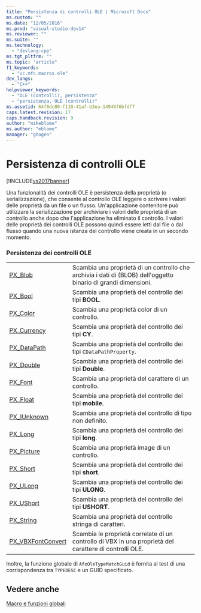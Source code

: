 ```yaml
---
title: "Persistenza di controlli OLE | Microsoft Docs"
ms.custom: ""
ms.date: "12/05/2016"
ms.prod: "visual-studio-dev14"
ms.reviewer: ""
ms.suite: ""
ms.technology: 
  - "devlang-cpp"
ms.tgt_pltfrm: ""
ms.topic: "article"
f1_keywords: 
  - "vc.mfc.macros.ole"
dev_langs: 
  - "C++"
helpviewer_keywords: 
  - "OLE (controlli), persistenza"
  - "persistenza, OLE (controlli)"
ms.assetid: 64f8dc80-f110-41af-b3ea-14948f6bfdf7
caps.latest.revision: 17
caps.handback.revision: 9
author: "mikeblome"
ms.author: "mblome"
manager: "ghogen"
---
```

# Persistenza di controlli OLE
[!INCLUDE[vs2017banner](../../assembler/inline/includes/vs2017banner.md)]

Una funzionalità dei controlli OLE è persistenza della proprietà \(o serializzazione\), che consente al controllo OLE leggere o scrivere i valori delle proprietà da un file o un flusso.  Un'applicazione contenitore può utilizzare la serializzazione per archiviare i valori delle proprietà di un controllo anche dopo che l'applicazione ha eliminato il controllo.  I valori delle proprietà dei controlli OLE possono quindi essere letti dal file o dal flusso quando una nuova istanza del controllo viene creata in un secondo momento.  
  
### Persistenza dei controlli OLE  
  
|||  
|-|-|  
|[PX\_Blob](../Topic/PX_Blob.md)|Scambia una proprietà di un controllo che archivia i dati di \(BLOB\) dell'oggetto binario di grandi dimensioni.|  
|[PX\_Bool](../Topic/PX_Bool.md)|Scambia una proprietà del controllo dei tipi **BOOL**.|  
|[PX\_Color](../Topic/PX_Color.md)|Scambia una proprietà color di un controllo.|  
|[PX\_Currency](../Topic/PX_Currency.md)|Scambia una proprietà del controllo dei tipi **CY**.|  
|[PX\_DataPath](../Topic/PX_DataPath.md)|Scambia una proprietà del controllo dei tipi `CDataPathProperty`.|  
|[PX\_Double](../Topic/PX_Double.md)|Scambia una proprietà del controllo dei tipi **Double**.|  
|[PX\_Font](../Topic/PX_Font.md)|Scambia una proprietà del carattere di un controllo.|  
|[PX\_Float](../Topic/PX_Float.md)|Scambia una proprietà del controllo dei tipi **mobile**.|  
|[PX\_IUnknown](../Topic/PX_IUnknown.md)|Scambia una proprietà del controllo di tipo non definito.|  
|[PX\_Long](../Topic/PX_Long.md)|Scambia una proprietà del controllo dei tipi **long**.|  
|[PX\_Picture](../Topic/PX_Picture.md)|Scambia una proprietà image di un controllo.|  
|[PX\_Short](../Topic/PX_Short.md)|Scambia una proprietà del controllo dei tipi **short**.|  
|[PX\_ULong](../Topic/PX_ULong.md)|Scambia una proprietà del controllo dei tipi **ULONG**.|  
|[PX\_UShort](../Topic/PX_UShort.md)|Scambia una proprietà del controllo dei tipi **USHORT**.|  
|[PX\_String](../Topic/PX_String.md)|Scambia una proprietà del controllo stringa di caratteri.|  
|[PX\_VBXFontConvert](../Topic/PX_VBXFontConvert.md)|Scambia le proprietà correlate di un controllo di VBX in una proprietà del carattere di controlli OLE.|  
  
 Inoltre, la funzione globale di `AfxOleTypeMatchGuid` è fornita al test di una corrispondenza tra `TYPEDESC` e un GUID specificato.  
  
## Vedere anche  
 [Macro e funzioni globali](../../mfc/reference/mfc-macros-and-globals.md)